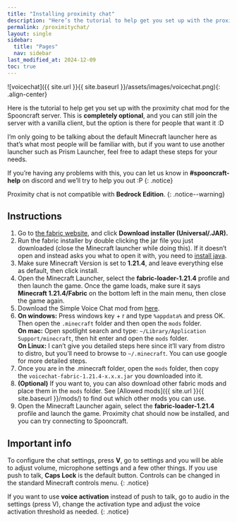 ```yaml
---
title: "Installing proximity chat"
description: "Here’s the tutorial to help get you set up with the proximity chat mod for the Spooncraft server. This is completely optional and you can still join the server with a vanilla client, but the option is there for people that want it :D"
permalink: /proximitychat/
layout: single
sidebar:
  title: "Pages"
  nav: sidebar
last_modified_at: 2024-12-09
toc: true
---
```


![voicechat]({{ site.url }}{{ site.baseurl }}/assets/images/voicechat.png){: .align-center}

Here is the tutorial to help get you set up with the proximity chat mod for the Spooncraft server. This is **completely optional**, and you can still join the server with a vanilla client, but the option is there for people that want it :D

I’m only going to be talking about the default Minecraft launcher here as that’s what most people will be familiar with, but if you want to use another launcher such as Prism Launcher, feel free to adapt these steps for your needs. 

If you’re having any problems with this, you can let us know in **#spooncraft-help** on discord and we’ll try to help you out :P
{: .notice}

Proximity chat is not compatible with **Bedrock Edition**.
{: .notice--warning}

## Instructions

1. Go to [the fabric website](https://fabricmc.net/use/), and click **Download installer (Universal/.JAR).**
2. Run the fabric installer by double clicking the jar file you just downloaded (close the Minecraft launcher while doing this). If it doesn’t open and instead asks you what to open it with, you need to [install java](https://www.java.com/).
3. Make sure Minecraft Version is set to **1.21.4**, and leave everything else as default, then click install.
4. Open the Minecraft Launcher, select the **fabric-loader-1.21.4** profile and then launch the game. Once the game loads, make sure it says **Minecraft 1.21.4/Fabric** on the bottom left in the main menu, then close the game again.
5. Download the Simple Voice Chat mod from [here](https://modrinth.com/plugin/simple-voice-chat/version/fabric-1.21.4-2.5.26).
6. **On windows:** Press windows key + r and type `%appdata%` and press OK. Then open the `.minecraft` folder and then open the `mods` folder. \
**On mac:** Open spotlight search and type: `~/Library/Application Support/minecraft`, then hit enter and open the `mods` folder. \
**On Linux:** I can’t give you detailed steps here since it’ll vary from distro to distro, but you’ll need to browse to `~/.minecraft`. You can use google for more detailed steps.
7. Once you are in the .minecraft folder, open the `mods` folder, then copy the `voicechat-fabric-1.21.4-x.x.x.jar` you downloaded into it.
8. **(Optional)** If you want to, you can also download other fabric mods and place them in the `mods` folder. See [Allowed mods]({{ site.url }}{{ site.baseurl }}/mods/) to find out which other mods you can use.
9. Open the Minecraft Launcher again, select the **fabric-loader-1.21.4** profile and launch the game. Proximity chat should now be installed, and you can try connecting to Spooncraft.

## Important info

To configure the chat settings, press **V**, go to settings and you will be able to adjust volume, microphone settings and a few other things. If you use push to talk, **Caps Lock** is the default button. Controls can be changed in the standard Minecraft controls menu.
{: .notice}

If you want to use **voice activation** instead of push to talk, go to audio in the settings (press V), change the activation type and adjust the voice activation threshold as needed.
{: .notice}